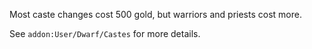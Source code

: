 
Most caste changes cost 500 gold, but warriors and priests cost more.

See `addon:User/Dwarf/Castes` for more details.
